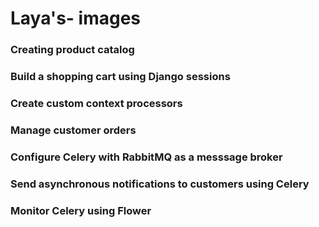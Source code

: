 # Laya's- images

### Creating product catalog
    
### Build a shopping cart using Django sessions
### Create custom context processors
### Manage customer orders
### Configure Celery with RabbitMQ as a messsage broker
### Send asynchronous notifications to customers using Celery
### Monitor Celery using Flower